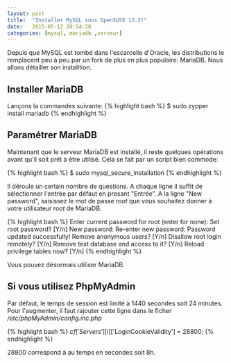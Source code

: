 ```yaml
---
layout: post
title:  "Installer MySQL sous OpenSUSE 13.2!"
date:   2015-05-12 20:54:28
categories: [mysql, mariadb ,serveur]
---
```


Depuis que MySQL est tombé dans l'escarcelle d'Oracle, les distributions le remplacent peu à peu par un fork de plus en plus populaire: MariaDB. Nous allons détailler son installtion. 

Installer MariaDB
-----------------

Lançons la commandes suivante:
{% highlight bash %}
$ sudo zypper install mariadb
{% endhighlight %}

Paramétrer MariaDB
------------------

Maintenant que le serveur MariaDB est installé, il reste quelques opérations avant qu'il soit prêt à être utilisé. 
Cela se fait par un script bien commode:

{% highlight bash %}
$ sudo mysql_secure_installation
{% endhighlight %}

Il déroule un certain nombre de questions. A chaque ligne il suffit de sélectionner l'entrée par défaut en presant "Entrée".
A la ligne "New password", saisissez le mot de passe _root_ que vous souhaitez donner à votre utilisateur _root_ de MariaDB.


{% highlight bash %}
Enter current password for root (enter for none): 
Set root password? [Y/n]
New password: 
Re-enter new password: 
Password updated successfully!
Remove anonymous users? [Y/n] 
Disallow root login remotely? [Y/n] 
Remove test database and access to it? [Y/n] 
Reload privilege tables now? [Y/n] 
{% endhighlight %}

Vous pouvez désormais utiliser MariaDB.


Si vous utilisez PhpMyAdmin
---------------------------

Par défaut, le temps de session est limité à 1440 secondes soit 24 minutes.
Pour l'augmenter, il faut rajouter cette ligne dans le ficher _/etc/phpMyAdmin/config.inc.php_

{% highlight bash %}
$cf['Servers'][$i]['LoginCookieValidity'] = 28800;
{% endhighlight %}

28800 correspond à au temps en secondes soit 8h.
